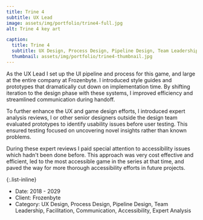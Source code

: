 ```yaml
---
title: Trine 4
subtitle: UX Lead
image: assets/img/portfolio/trine4-full.jpg
alt: Trine 4 key art

caption:
  title: Trine 4
  subtitle: UX Design, Process Design, Pipeline Design, Team Leadership, Facilitation, Communication, Accessibility, Expert Analysis
  thumbnail: assets/img/portfolio/trine4-thumbnail.jpg
---
```

As the UX Lead I set up the UI pipeline and process for this game, and large at the entire company at Frozenbyte. I introduced style guides and prototypes that dramatically cut down on implementation time. By shifting iteration to the design phase with these systems, I improved efficiency and streamlined communication during handoff.

To further enhance the UX and game design efforts, I introduced expert analysis reviews, I or other senior designers outside the design team evaluated prototypes to identify usability issues before user testing. This ensured testing focused on uncovering novel insights rather than known problems.

During these expert reviews I paid special attention to accessibility issues which hadn't been done before. This approach was very cost effective and efficient, led to the most accessible game in the series at that time, and paved the way for more thorough accessibility efforts in future projects.

{:.list-inline}
- Date: 2018 - 2029
- Client: Frozenbyte
- Category: UX Design, Process Design, Pipeline Design, Team Leadership, Facilitation, Communication, Accessibility, Expert Analysis

